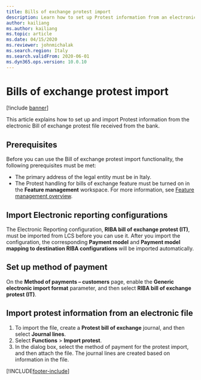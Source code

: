 ```yaml
---
title: Bills of exchange protest import
description: Learn how to set up Protest information from an electronic Bill of exchange protest file with an outline on importing electronic reporting configurations.
author: kailiang
ms.author: kailiang
ms.topic: article
ms.date: 04/15/2020
ms.reviewer: johnmichalak
ms.search.region: Italy
ms.search.validFrom: 2020-06-01
ms.dyn365.ops.version: 10.0.10
---
```


# Bills of exchange protest import 

[!include [banner](../../includes/banner.md)]

This article explains how to set up and import Protest information from the electronic Bill of exchange protest file received from the bank.

## Prerequisites

Before you can use the Bill of exchange protest import functionality, the following prerequisites must be met:

- The primary address of the legal entity must be in Italy.
- The Protest handling for bills of exchange feature must be turned on in the **Feature management** workspace. For more information, see [Feature management overview](../../../fin-ops-core/fin-ops/get-started/feature-management/feature-management-overview.md).

## Import Electronic reporting configurations

The Electronic Reporting configuration, **RIBA bill of exchange protest (IT)**, must be imported from LCS before you can use it. After you import the configuration, the corresponding **Payment model** and **Payment model mapping to destination RIBA configurations** will be imported automatically.

## Set up method of payment

On the **Method of payments – customers** page, enable the **Generic electronic import format** parameter, and then select **RIBA bill of exchange protest (IT)**. 

## Import protest information from an electronic file

1. To import the file, create a **Protest bill of exchange** journal, and then select **Journal lines**.
2. Select **Functions** \> **Import protest**.
3. In the dialog box, select the method of payment for the protest import, and then attach the file. The journal lines are created based on information in the file.


[!INCLUDE[footer-include](../../../includes/footer-banner.md)]
